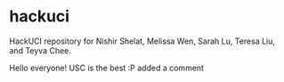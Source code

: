 # hackuci
HackUCI repository for Nishir Shelat, Melissa Wen, Sarah Lu, Teresa Liu, and Teyva Chee.

Hello everyone! USC is the best :P
added a comment